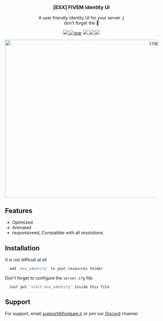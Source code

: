 <h3 align="center">[ESX] FIVEM identity UI</h3>

  <p align="center">
    A user friendly identity UI for your server ;)
    <br />
  don't forget the 🌟
   <!-- <a href="https://github.com/othneildrew/Best-README-Template"><strong>Explore the docs »</strong></a>
    <br />
    <br />
    <a href="https://github.com/othneildrew/Best-README-Template">View Demo</a>
    ·
    <a href="https://github.com/othneildrew/Best-README-Template/issues">Report Bug</a>
    ·
    <a href="https://github.com/othneildrew/Best-README-Template/issues">Request Feature</a> -->
  </p>
<p align="center">
  
  <a href="#">
    <img src="https://img.shields.io/badge/Language-Lua 5.4.3-00007C.svg?longCache=true&logo=Lua&logoColor=fafafa&style=for-the-badge">
  </a>
   <a href="https://github.com/SadraKhorami/esx_identity/"><img alt="star" title="esx_scoreboard  stars"
            src="https://img.shields.io/github/stars/SadraKhorami?color=DADADA&logo=github&style=for-the-badge" /></a>
  <a href="https://discord.gg/QhxE9pwwuM" target="_blank">
    <img src="https://img.shields.io/badge/DISCORD-grey?style=for-the-badge&logo=discord&logoColor=white&labelColor=5662F6">
  </a>
    <a href="https://instagram.com/crazyfox.exe" target="_blank">
    <img src="https://img.shields.io/badge/instagram-grey?style=for-the-badge&logo=instagram&logoColor=white&labelColor=F15680">
  </a>
      <a href="https://github.com/SadraKhorami/esx_identity/blob/main/LICENSE" target="_blank">
    <img src="https://img.shields.io/apm/l/vim-mode?style=for-the-badge">
  </a>
</p>
<p align="center">
  <a href="https://github.com/SadraKhorami/esx_identity" target="_blank">
    <img src="https://cdn.discordapp.com/attachments/847503751304577075/869318256312344667/demo.gif" alt="Logo" width="970" height="520">
  </a>
  </p>

## Features

- Optimized
- Animated 
- responsiveed, Compatible with all resolutions

## Installation

It is not difficult at all

```bash
  add 'esx_identity' to your resources folder
```
Don't forget to configure the `server.cfg` file.
```bash
  Just put 'start esx_identity' inside this file
```

## Support

For support, email support@foxteam.ir or join our [Discord](https://discord.gg/QhxE9pwwuM) channel.
      
  


  
